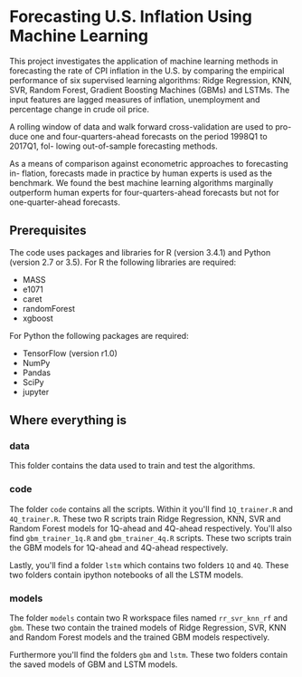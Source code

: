 # Forecasting U.S. Inflation Using Machine Learning

This project investigates the application of machine learning methods in forecasting
the rate of CPI inflation in the U.S. by comparing the empirical performance of
six supervised learning algorithms: Ridge Regression, KNN, SVR, Random Forest,
Gradient Boosting Machines (GBMs) and LSTMs. The input features are lagged measures
of inflation, unemployment and percentage change in crude oil price.

A rolling window of data and walk forward cross-validation are used to pro-
duce one and four-quarters-ahead forecasts on the period 1998Q1 to 2017Q1, fol-
lowing out-of-sample forecasting methods.

As a means of comparison against econometric approaches to forecasting in-
flation, forecasts made in practice by human experts is used as the benchmark. We
found the best machine learning algorithms marginally outperform human experts
for four-quarters-ahead forecasts but not for one-quarter-ahead forecasts.

## Prerequisites

The code uses packages and libraries for R (version 3.4.1) and Python (version 2.7 or 3.5). For R the following libraries are required:
* MASS
* e1071
* caret
* randomForest
* xgboost

For Python the following packages are required:
* TensorFlow (version r1.0)
* NumPy
* Pandas
* SciPy
* jupyter

## Where everything is

### data

This folder contains the data used to train and test the algorithms.

### code

The folder ```code``` contains all the scripts. Within it you'll find ```1Q_trainer.R``` and ```4Q_trainer.R```.
These two R scripts train Ridge Regression, KNN, SVR and Random Forest models for 1Q-ahead and 4Q-ahead respectively.
You'll also find ```gbm_trainer_1q.R``` and ```gbm_trainer_4q.R``` scripts.
These two scripts train the GBM models for 1Q-ahead and 4Q-ahead respectively.

Lastly, you'll find a folder ```lstm``` which contains two folders ```1Q``` and ```4Q```.
These two folders contain ipython notebooks of all the LSTM models.

### models

The folder ```models``` contain two R workspace files named ```rr_svr_knn_rf``` and ```gbm```.
These two contain the trained models of Ridge Regression, SVR, KNN and Random Forest models and the trained GBM models respectively.

Furthermore you'll find the folders ```gbm``` and ```lstm```. These two folders contain the saved models of GBM and LSTM models.

